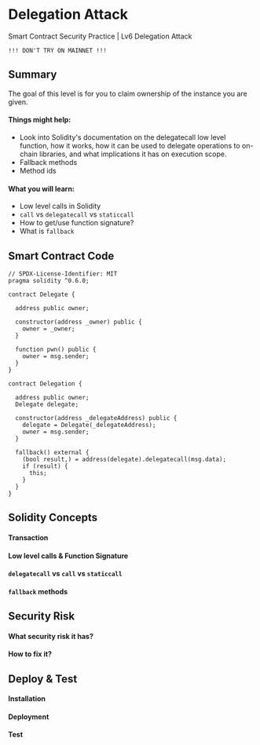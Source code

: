 # Delegation Attack

Smart Contract Security Practice | Lv6 Delegation Attack

```
!!! DON'T TRY ON MAINNET !!!
```

## Summary
The goal of this level is for you to claim ownership of the instance you are given.

#### Things might help:
- Look into Solidity's documentation on the delegatecall low level function, how it works, how it can be used to delegate operations to on-chain libraries, and what implications it has on execution scope.
- Fallback methods
- Method ids

#### What you will learn:
- Low level calls in Solidity
- `call` vs `delegatecall` vs `staticcall`
- How to get/use function signature?
- What is `fallback`

## Smart Contract Code
```solidity
// SPDX-License-Identifier: MIT
pragma solidity ^0.6.0;

contract Delegate {

  address public owner;

  constructor(address _owner) public {
    owner = _owner;
  }

  function pwn() public {
    owner = msg.sender;
  }
}

contract Delegation {

  address public owner;
  Delegate delegate;

  constructor(address _delegateAddress) public {
    delegate = Delegate(_delegateAddress);
    owner = msg.sender;
  }

  fallback() external {
    (bool result,) = address(delegate).delegatecall(msg.data);
    if (result) {
      this;
    }
  }
}
```

## Solidity Concepts
#### Transaction
#### Low level calls & Function Signature
#### `delegatecall` vs `call` vs `staticcall`
#### `fallback` methods

## Security Risk
#### What security risk it has?

#### How to fix it?

## Deploy & Test
#### Installation
#### Deployment
#### Test
